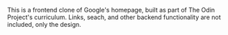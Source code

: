 This is a frontend clone of Google's homepage, built as part of The Odin Project's curriculum.
Links, seach, and other backend functionality are not included, only the design.